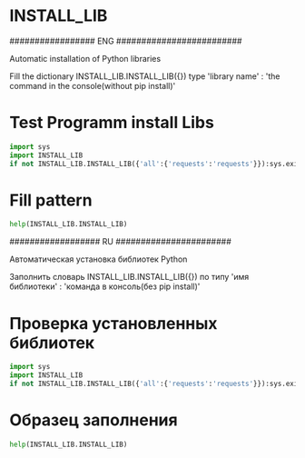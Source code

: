# INSTALL_LIB
################# ENG #########################

Automatic installation of Python libraries

Fill the dictionary INSTALL_LIB.INSTALL_LIB({}) type 'library name' : 'the command in the console(without pip install)'

<h1>Test Programm install Libs</h1>

```python
import sys
import INSTALL_LIB
if not INSTALL_LIB.INSTALL_LIB({'all':{'requests':'requests'}}):sys.exit()
```

<h1>Fill pattern</h1>

```python
help(INSTALL_LIB.INSTALL_LIB)
```

    
################## RU #######################

Автоматическая установка библиотек Python

Заполнить словарь INSTALL_LIB.INSTALL_LIB({}) по типу 'имя библиотеки' : 'команда в консоль(без pip install)'

<h1>Проверка установленных библиотек</h1>

```python
import sys
import INSTALL_LIB
if not INSTALL_LIB.INSTALL_LIB({'all':{'requests':'requests'}}):sys.exit()
```

<h1>Образец заполнения</h1>

```python
help(INSTALL_LIB.INSTALL_LIB)
```
